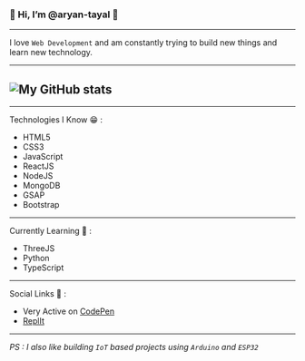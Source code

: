 ### 👋 Hi, I’m @aryan-tayal 🍔

---
I love `Web Development` and am constantly trying to build new things and learn new technology.

---
![My GitHub stats](https://github-readme-stats.vercel.app/api?username=aryan-tayal&show_icons=true&theme=radical)
---

---
Technologies I Know 😁 : 
+ HTML5 
+ CSS3
+ JavaScript 
+ ReactJS
+ NodeJS
+ MongoDB
+ GSAP
+ Bootstrap

---
Currently Learning 🌱 : 
+ ThreeJS
+ Python
+ TypeScript

---
Social Links 🤖 : 
+ Very Active on [CodePen](https://codepen.io/aryancodeworm)
+ [ReplIt](https://replit.com/@aryan-tayal)

---
*PS : I also like building `IoT` based projects using `Arduino` and `ESP32`*
